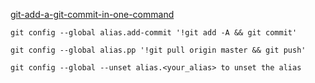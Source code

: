 [git-add-a-git-commit-in-one-command](http://stackoverflow.com/questions/4298960/git-add-a-git-commit-in-one-command)

    git config --global alias.add-commit '!git add -A && git commit'

    git config --global alias.pp '!git pull origin master && git push'

    git config --global --unset alias.<your_alias> to unset the alias
